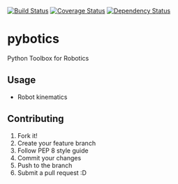 [![Build Status](https://travis-ci.org/nnadeau/pybotics.svg?branch=master)](https://travis-ci.org/nnadeau/pybotics)
[![Coverage Status](https://coveralls.io/repos/github/nnadeau/pybotics/badge.svg?branch=master)](https://coveralls.io/github/nnadeau/pybotics?branch=master)
[![Dependency Status](https://www.versioneye.com/user/projects/57d87a4a7129660045cf3a58/badge.svg?style=flat-square)](https://www.versioneye.com/user/projects/57d87a4a7129660045cf3a58)

# pybotics
Python Toolbox for Robotics

## Usage

- Robot kinematics

## Contributing

1. Fork it!
2. Create your feature branch
3. Follow PEP 8 style guide
3. Commit your changes
4. Push to the branch
5. Submit a pull request :D
